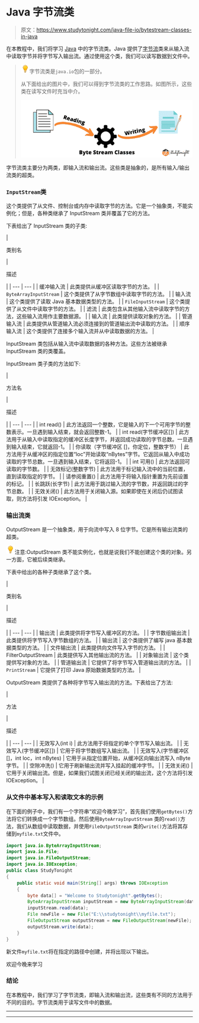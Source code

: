 # Java 字节流类

> 原文：<https://www.studytonight.com/java-file-io/bytestream-classes-in-java>

在本教程中，我们将学习 [Java](https://www.studytonight.com/java/) 中的字节流类。Java 提供了[字节流](https://www.studytonight.com/java/java-io-stream.php)类来从输入流中读取字节并将字节写入输出流。通过使用这个类，我们可以读写数据到文件中。

> ![enlightened](img/bcefbc0bebd753ed2a05f55c0b74d9f0.png "enlightened")字节流类是`java.io`包的一部分。
> 
> 从下面给出的图片中，我们可以得到字节流类的工作思路。如图所示，这些类在读写文件时充当中介。
> 
> ![Byte Stream Classes in Java : studytonight](img/2ad06dfbb8a5062167e37fc10e7a6234.png)

字节流类主要分为两类，即输入流和输出流。这些类是抽象的，是所有输入/输出流类的超类。

### `InputStream`类

这个类提供了从文件、控制台或内存中读取字节的方法。它是一个抽象类，不能实例化；但是，各种类继承了 InputStream 类并覆盖了它的方法。

下表给出了 InputStream 类的子类:

| 

类别名

 | 

描述

 |
| --- | --- |
| 缓冲输入流 | 此类提供从缓冲区读取字节的方法。 |
| `ByteArrayInputStream` | 这个类提供了从字节数组中读取字节的方法。 |
| 输入流 | 这个类提供了读取 Java 基本数据类型的方法。 |
| `FileInputStream` | 这个类提供了从文件中读取字节的方法。 |
| 滤流 | 此类包含从其他输入流中读取字节的方法，这些输入流用作主要数据源。 |
| 输入流 | 此类提供读取对象的方法。 |
| 管道输入流 | 此类提供从管道输入流必须连接到的管道输出流中读取的方法。 |
| 顺序输入流 | 这个类提供了连接多个输入流并从中读取数据的方法。 |

InputStream 类包括从输入流中读取数据的各种方法。这些方法被继承 InputStream 类的类覆盖。

InputStream 类子类的方法如下:

| 

方法名

 | 

描述

 |
| --- | --- |
| int read() | 此方法返回一个整数，它是输入的下一个可用字节的整数表示。一旦遇到输入结束，就会返回整数-1。 |
| int read(字节缓冲区[]) | 此方法用于从输入中读取指定的缓冲区长度字节，并返回成功读取的字节总数。一旦遇到输入结束，它就返回-1。 |
| 你读取（字节缓冲区 []，你定位，整数字节） | 此方法用于从缓冲区的指定位置“loc”开始读取“nBytes”字节。它返回从输入中成功读取的字节总数。一旦遇到输入结束，它将返回-1。 |
| int 可用() | 此方法返回可读取的字节数。 |
| 无效标记(整数字节) | 此方法用于标记输入流中的当前位置，直到读取指定的字节。 |
| 请参阅重置() | 此方法用于将输入指针重置为先前设置的标记。 |
| 长跳跃(长字节) | 此方法用于跳过输入流的字节数，并返回跳过的字节总数。 |
| 无效关闭() | 此方法用于关闭输入源。如果即使在关闭后仍试图读取，则方法将引发 IOException。 |

### 输出流类

OutputStream 是一个抽象类，用于向流中写入 8 位字节。它是所有输出流类的超类。

![enlightened](img/bcefbc0bebd753ed2a05f55c0b74d9f0.png "enlightened")注意:OutputStream 类不能实例化，也就是说我们不能创建这个类的对象。另一方面，它被后续类继承。

下表中给出的各种子类继承了这个类。

| 

类别名

 | 

描述

 |
| --- | --- |
| 输出流 | 此类提供将字节写入缓冲区的方法。 |
| 字节数组输出流 | 此类提供将字节写入字节数组的方法。 |
| 输出流 | 这个类提供了编写 java 基本数据类型的方法。 |
| 文件输出流 | 此类提供向文件写入字节的方法。 |
| FilterOutputStream | 此类提供写入其他输出流的方法。 |
| 对象输出流 | 这个类提供写对象的方法。 |
| 管道输出流 | 它提供了将字节写入管道输出流的方法。 |
| `PrintStream` | 它提供了打印 Java 原始数据类型的方法。 |

OutputStream 类提供了各种将字节写入输出流的方法。下表给出了方法:

| 

方法

 | 

描述

 |
| --- | --- |
| 无效写入(int i) | 此方法用于将指定的单个字节写入输出流。 |
| 无效写入(字节缓冲区[]) | 它用于将字节数组写入输出流。 |
| 无效写入(字节缓冲区[]，int loc，int nBytes) | 它用于从指定位置开始，从缓冲区向输出流写入 nByte 字节。 |
| 空隙冲洗() | 它用于刷新输出流并写入挂起的缓冲字节。 |
| 无效关闭() | 它用于关闭输出流。但是，如果我们试图关闭已经关闭的输出流，这个方法将引发 IOException。 |

### 从文件中基本写入和读取文本的示例

在下面的例子中，我们有一个字符串“欢迎今晚学习”，首先我们使用`getBytes()`方法将它们转换成一个字节数组。然后使用`ByteArrayInputStream` 类的`read()`方法，我们从数组中读取数据，并使用`FileOutputStream` 类的`write()`方法将其存储到`myfile.txt`文件中。

```java
import java.io.ByteArrayInputStream;
import java.io.File;
import java.io.FileOutputStream;
import java.io.IOException;
public class StudyTonight 
{
	public static void main(String[] args) throws IOException 
	{  
		byte data[] = "Welcome to Studytonight".getBytes();  
		ByteArrayInputStream inputStream = new ByteArrayInputStream(data);  
		inputStream.read(data);  
		File newFile = new File("E:\\studytonight\\myfile.txt");  
		FileOutputStream outputStream = new FileOutputStream(newFile);  
		outputStream.write(data);
	}  
}
```

新文件`myfile.txt`将在指定的路径中创建，并将出现以下输出。

欢迎今晚来学习

### 结论

在本教程中，我们学习了字节流类，即输入流和输出流，这些类有不同的方法用于不同的目的。字节流类用于读写文件中的数据。

* * *

* * *